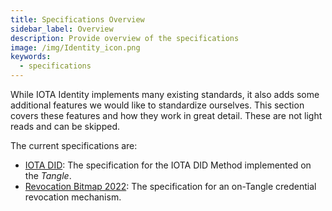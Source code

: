 ```yaml
---
title: Specifications Overview
sidebar_label: Overview
description: Provide overview of the specifications
image: /img/Identity_icon.png
keywords:
  - specifications
---
```


While IOTA Identity implements many existing standards, it also adds some additional features we would like to standardize ourselves. This section covers these features and how they work in great detail. These are not light reads and can be skipped.

The current specifications are:

- [IOTA DID](iota-did-method-spec.md): The specification for the IOTA DID Method implemented on the _Tangle_.
- [Revocation Bitmap 2022](revocation-bitmap-2022.md): The specification for an on-Tangle credential revocation mechanism.
